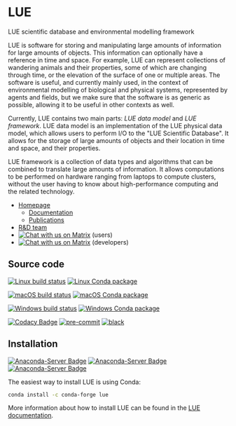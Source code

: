 # LUE
LUE scientific database and environmental modelling framework

LUE is software for storing and manipulating large amounts of information
for large amounts of objects. This information can optionally have a
reference in time and space. For example, LUE can represent collections of
wandering animals and their properties, some of which are changing through
time, or the elevation of the surface of one or multiple areas. The software
is useful, and currently mainly used, in the context of environmental
modelling of biological and physical systems, represented by agents and
fields, but we make sure that the software is as generic as possible,
allowing it to be useful in other contexts as well.

Currently, LUE contains two main parts: *LUE data model* and *LUE
framework*. LUE data model is an implementation of the LUE physical data
model, which allows users to perform I/O to the "LUE Scientific Database".
It allows for the storage of large amounts of objects and their location
in time and space, and their properties.

LUE framework is a collection of data types and algorithms that can be
combined to translate large amounts of information. It allows computations
to be performed on hardware ranging from laptops to compute clusters,
without the user having to know about high-performance computing and
the related technology.

- [Homepage](https://lue.computationalgeography.org)
    - [Documentation](https://lue.computationalgeography.org/doc)
    - [Publications](https://lue.computationalgeography.org/publication)
- [R&D team](https://www.computationalgeography.org)
- [![Chat with us on Matrix](https://img.shields.io/badge/chat-on%20Matrix-%230098D4)](https://matrix.to/#/#lue:matrix.org) (users)
- [![Chat with us on Matrix](https://img.shields.io/badge/chat-on%20Matrix-%230098D4)](https://matrix.to/#/#lue-dev:matrix.org) (developers)


## Source code
[![Linux build status](https://github.com/computationalgeography/lue/workflows/Linux%20CI/badge.svg)](https://github.com/computationalgeography/lue/actions/workflows/linux.yml)
[![Linux Conda package](https://github.com/computationalgeography/lue/actions/workflows/linux-conda.yml/badge.svg)](https://github.com/computationalgeography/lue/actions/workflows/linux-conda.yml)

[![macOS build status](https://github.com/computationalgeography/lue/workflows/macOS%20CI/badge.svg)](https://github.com/computationalgeography/lue/actions/workflows/macos.yml)
[![macOS Conda package](https://github.com/computationalgeography/lue/actions/workflows/macos-conda.yml/badge.svg)](https://github.com/computationalgeography/lue/actions/workflows/macos-conda.yml)

[![Windows build status](https://github.com/computationalgeography/lue/workflows/Windows%20CI/badge.svg)](https://github.com/computationalgeography/lue/actions/workflows/windows.yml)
[![Windows Conda package](https://github.com/computationalgeography/lue/actions/workflows/windows-conda.yml/badge.svg)](https://github.com/computationalgeography/lue/actions/workflows/windows-conda.yml)

[![Codacy Badge](https://app.codacy.com/project/badge/Grade/2c02fc1c5b13424abfc414b82104801d)](https://www.codacy.com/gh/computationalgeography/lue/dashboard?utm_source=github.com&amp;utm_medium=referral&amp;utm_content=computationalgeography/lue&amp;utm_campaign=Badge_Grade)
[![pre-commit](https://img.shields.io/badge/pre--commit-enabled-brightgreen?logo=pre-commit)](https://github.com/pre-commit/pre-commit)
[![black](https://img.shields.io/badge/code%20style-black-000000.svg)](https://github.com/psf/black)


## Installation
[![Anaconda-Server Badge](https://anaconda.org/conda-forge/lue/badges/version.svg)](https://anaconda.org/conda-forge/lue)
[![Anaconda-Server Badge](https://anaconda.org/conda-forge/lue/badges/platforms.svg)](https://anaconda.org/conda-forge/lue)
[![Anaconda-Server Badge](https://anaconda.org/conda-forge/lue/badges/downloads.svg)](https://anaconda.org/conda-forge/lue)

The easiest way to install LUE is using Conda:
```bash
conda install -c conda-forge lue
```

More information about how to install LUE can be found in the [LUE
documentation](https://lue.computationalgeography.org/doc).
